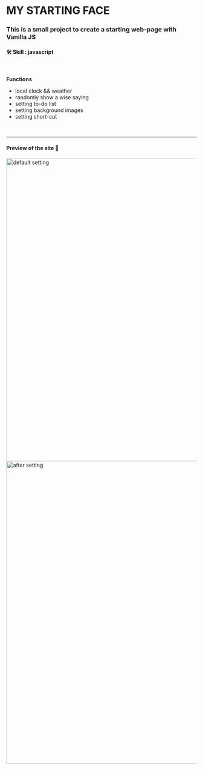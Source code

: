 MY STARTING FACE
================
### This is a small project to create a starting web-page with Vanilla JS

#### 🛠 Skill : javascript

<br/>

**Functions**
* local clock && weather
* randomly show a wise saying
* setting to-do list
* setting background images
* setting short-cut

<br/>

-----------
#### Preview of the site 👀
<img width="800" alt="default setting" src="https://user-images.githubusercontent.com/76993044/165551987-ec144858-26df-42b7-a10f-4efa26e63c69.png">

<img width="800" alt="after setting" src="https://user-images.githubusercontent.com/76993044/166193973-7268887b-64f9-46f8-85f2-ea13d12de947.png">
